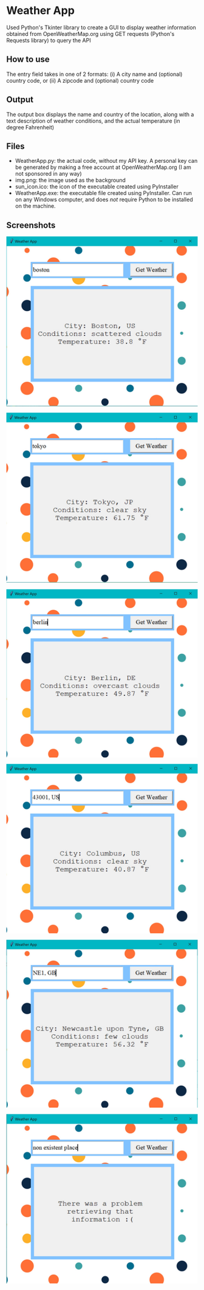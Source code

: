 # Weather App
Used Python's Tkinter library to create a GUI to display weather information obtained from OpenWeatherMap.org using GET requests (Python's Requests library) to query the API

## How to use
The entry field takes in one of 2 formats:
(i) A city name and (optional) country code, or
(ii) A zipcode and (optional) country code

## Output
The output box displays the name and country of the location, along with a text description of weather conditions, and the actual temperature (in degree Fahrenheit)

## Files
- WeatherApp.py: the actual code, without my API key. A personal key can be generated by making a free account at OpenWeatherMap.org (I am not sponsored in any way)
- img.png: the image used as the background 
- sun_icon.ico: the icon of the executable created using PyInstaller 
- WeatherApp.exe: the executable file created using PyInstaller. Can run on any Windows computer, and does *not* require Python to be installed on the machine.

## Screenshots

![screenshot 1](./screenshots/screenshot1.jpg)

![screenshot 2](./screenshots/screenshot2.jpg)

![screenshot 3](./screenshots/screenshot3.jpg)

![screenshot 4](./screenshots/screenshot4.jpg)

![screenshot 5](./screenshots/screenshot5.jpg)

![screenshot 6](./screenshots/screenshot6.jpg)
